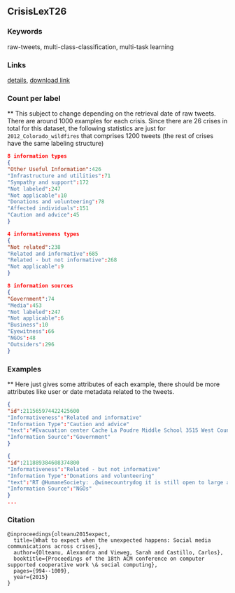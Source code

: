 ## CrisisLexT26

### Keywords
raw-tweets, multi-class-classification, multi-task learning

### Links
[details](https://github.com/sajao/CrisisLex), [download link](https://github.com/sajao/CrisisLex/tree/master/data/CrisisLexT26)

### Count per label
** This subject to change depending on the retrieval date of raw tweets. There are around 1000 examples for each crisis. Since there are 26 crises in total for this dataset, the following statistics are just for `2012_Colorado_wildfires` that comprises 1200 tweets (the rest of crises have the same labeling structure)

```json
8 information types
{
"Other Useful Information":426
"Infrastructure and utilities":71
"Sympathy and support":172
"Not labeled":247
"Not applicable":10
"Donations and volunteering":78
"Affected individuals":151
"Caution and advice":45
}

4 informativeness types
{
"Not related":238
"Related and informative":685
"Related - but not informative":268
"Not applicable":9
}

8 information sources
{
"Government":74
"Media":453
"Not labeled":247
"Not applicable":6
"Business":10
"Eyewitness":66
"NGOs":48
"Outsiders":296
}
```

### Examples
** Here just gives some attributes of each example, there should be more attributes like user or date metadata related to the tweets.

```json
{
"id":211565974422425600
"Informativeness":"Related and informative"
"Information Type":"Caution and advice"
"text":"#Evacuation center Cache La Poudre Middle School 3515 West County Road 54G in Laporte. #Colorado #Wildfire"
"Information Source":"Government"
}

{
"id":211889384608374800
"Informativeness":"Related - but not informative"
"Information Type":"Donations and volunteering"
"text":"RT @HumaneSociety: .@winecountrydog it is still open to large animals just not people #highparkfire"
"Information Source":"NGOs"
}
...
```

### Citation
```
@inproceedings{olteanu2015expect,
  title={What to expect when the unexpected happens: Social media communications across crises},
  author={Olteanu, Alexandra and Vieweg, Sarah and Castillo, Carlos},
  booktitle={Proceedings of the 18th ACM conference on computer supported cooperative work \& social computing},
  pages={994--1009},
  year={2015}
}
```

